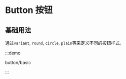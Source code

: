 # Button 按钮

## 基础用法
通过`variant`, `round`, `circle`, `plain`等来定义不同的按钮样式，

:::demo

button/basic

:::
